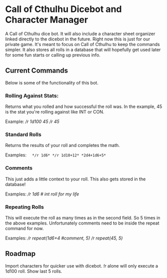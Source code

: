 # Call of Cthulhu Dicebot and Character Manager
A Call of Cthulhu dice bot.  It will also include a character sheet organizer linked directly to the dicebot in the future. Right now this is just for our private game.  It's meant to focus on Call of Cthulhu to keep the commands simpler. It also stores all rolls in a database that will hopefully get used later for some fun starts or calling up previous info.

## Current Commands
Below is some of the functionality of this bot.

### Rolling Against Stats:
Returns what you rolled and how successful the roll was. In the example, 45 is the stat you're rolling against like INT or CON.

Example:
  */r 1d100 45*
  */r 45*

### Standard Rolls
Returns the results of your roll and completes the math.

Examples:
`  */r 1d6*
  */r 1d10+12*
  *2d4+1d6+5*`

### Comments
This just adds a little context to your roll.  This also gets stored in the database!

Examples:
  */r 1d6 # int roll for my life*

### Repeating Rolls
This will execute the roll as many times as in the second field. So 5 times in the above examples.  Unfortunately comments need to be inside the repeat command for now.

Examples:
  */r repeat(1d6+4 #comment, 5)*
  */r repeat(45, 5)*

## Roadmap

Import characters for quicker use with dicebot. 
*!r* alone will only execute a 1d100 roll.
Show last 5 rolls.
